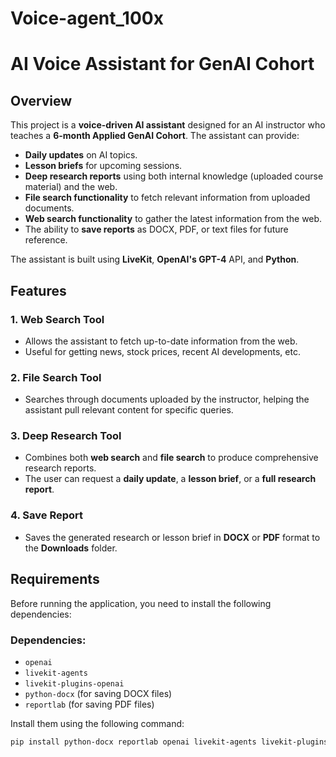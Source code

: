 # Voice-agent_100x
# AI Voice Assistant for GenAI Cohort

## Overview

This project is a **voice-driven AI assistant** designed for an AI instructor who teaches a **6-month Applied GenAI Cohort**. The assistant can provide:
- **Daily updates** on AI topics.
- **Lesson briefs** for upcoming sessions.
- **Deep research reports** using both internal knowledge (uploaded course material) and the web.
- **File search functionality** to fetch relevant information from uploaded documents.
- **Web search functionality** to gather the latest information from the web.
- The ability to **save reports** as DOCX, PDF, or text files for future reference.

The assistant is built using **LiveKit**, **OpenAI's GPT-4** API, and **Python**. 

## Features

### 1. **Web Search Tool**
- Allows the assistant to fetch up-to-date information from the web.
- Useful for getting news, stock prices, recent AI developments, etc.

### 2. **File Search Tool**
- Searches through documents uploaded by the instructor, helping the assistant pull relevant content for specific queries.

### 3. **Deep Research Tool**
- Combines both **web search** and **file search** to produce comprehensive research reports.
- The user can request a **daily update**, a **lesson brief**, or a **full research report**.

### 4. **Save Report**
- Saves the generated research or lesson brief in **DOCX** or **PDF** format to the **Downloads** folder.

## Requirements

Before running the application, you need to install the following dependencies:

### Dependencies:
- `openai`
- `livekit-agents`
- `livekit-plugins-openai`
- `python-docx` (for saving DOCX files)
- `reportlab` (for saving PDF files)

Install them using the following command:

```bash
pip install python-docx reportlab openai livekit-agents livekit-plugins-openai
